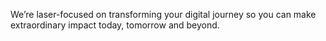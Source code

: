 <!--
https://www.thoughtworks.com/
 -->

We’re laser-focused on transforming your digital journey so you can make extraordinary impact today, tomorrow and beyond.

<!-- [Training as a Service](./training_as_a_service/)

[Delivery as a Service](./delivery_as_a_service/) -->
